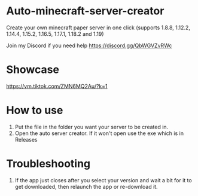 # Auto-minecraft-server-creator
Create your own minecraft paper server in one click (supports 1.8.8, 1.12.2, 1.14.4, 1.15.2, 1.16.5, 1.17.1, 1.18.2 and 1.19)

Join my Discord if you need help
https://discord.gg/QbWGVZvRWc

# Showcase
https://vm.tiktok.com/ZMN6MQ2Au/?k=1

# How to use
1. Put the file in the folder you want your server to be created in.
2. Open the auto server creator. If it won't open use the exe which is in Releases

# Troubleshooting
1. If the app just closes after you select your version and wait a bit for it to get downloaded, then relaunch the app or re-download it.
